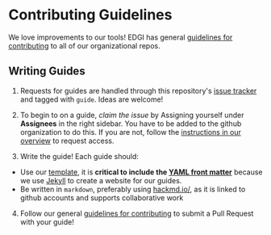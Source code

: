 # Contributing Guidelines

We love improvements to our tools! EDGI has general [guidelines for contributing](https://github.com/edgi-govdata-archiving/overview/blob/master/CONTRIBUTING.md) to all of our organizational repos.

## Writing Guides

1. Requests for guides are handled through this repository's [issue tracker](https://github.com/edgi-govdata-archiving/guides/issues?q=is%3Aissue+is%3Aopen+label%3Aguide) and tagged with `guide`. Ideas are welcome!

2. To begin to on a guide, _claim the issue_ by Assigning yourself under **Assignees** in the right sidebar. You have to be added to the github organization to do this. If you are not, follow the [instructions in our overview](https://github.com/edgi-govdata-archiving/overview#get-involved) to request access.

3. Write the guide! Each guide should:
  - Use our [template](./guide-template.md), it is **critical to include the [YAML front matter](https://jekyllrb.com/docs/frontmatter/)** because we use [Jekyll](https://jekyllrb.com/) to create a website for our guides.
  - Be written in `markdown`, preferably using [hackmd.io/](https://hackmd.io/), as it is linked to github accounts and supports collaborative work

4. Follow our general [guidelines for contributing](https://github.com/edgi-govdata-archiving/overview/blob/master/CONTRIBUTING.md) to submit a Pull Request with your guide!
